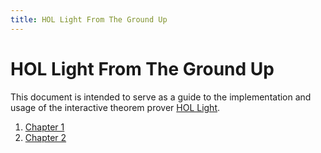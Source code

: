```yaml
---
title: HOL Light From The Ground Up
---
```

# HOL Light From The Ground Up

This document is intended to serve as a guide to the
implementation and usage of the interactive theorem prover
[HOL Light](http://www.cl.cam.ac.uk/~jrh13/hol-light/).

1. [Chapter 1](content/chapter01/background.md)
2. [Chapter 2](content/chapter02/prime.md)